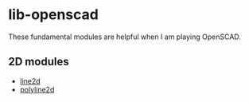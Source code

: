 # lib-openscad

These fundamental modules are helpful when I am playing OpenSCAD.

## 2D modules
- [line2d](https://openhome.cc/eGossip/OpenSCAD/lib-line2d.html)
- [polyline2d](https://openhome.cc/eGossip/OpenSCAD/lib-polyline2d.html)
